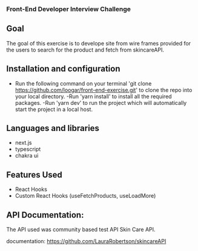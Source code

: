 ### Front-End Developer Interview Challenge


## Goal
The goal of this exercise is to develope site from wire frames provided for the users to search for the product
and fetch from skincareAPI. 


## Installation and configuration

- Run the following command on your terminal 'git clone https://github.com/loogar/front-end-exercise.git' to clone the repo into your local directory.
  -Run 'yarn install' to install all the required packages.
  -Run 'yarn dev' to run the project which will automatically start the project in a local host.

## Languages and libraries
- next.js
- typescript
- chakra ui

## Features Used

- React Hooks
- Custom React Hooks (useFetchProducts, useLoadMore)

## API Documentation:
The API  used  was community based test API Skin Care API.

documentation:  https://github.com/LauraRobertson/skincareAPI